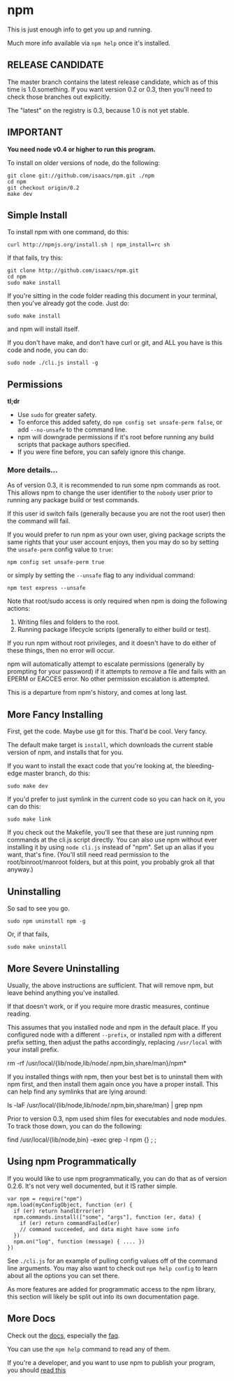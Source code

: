 # npm

This is just enough info to get you up and running.

Much more info available via `npm help` once it's installed.

## RELEASE CANDIDATE

The master branch contains the latest release candidate, which as of
this time is 1.0.something.  If you want version 0.2 or 0.3, then you'll
need to check those branches out explicitly.

The "latest" on the registry is 0.3, because 1.0 is not yet stable.

## IMPORTANT

**You need node v0.4 or higher to run this program.**

To install on older versions of node, do the following:

    git clone git://github.com/isaacs/npm.git ./npm
    cd npm
    git checkout origin/0.2
    make dev

## Simple Install

To install npm with one command, do this:

    curl http://npmjs.org/install.sh | npm_install=rc sh

If that fails, try this:

    git clone http://github.com/isaacs/npm.git
    cd npm
    sudo make install

If you're sitting in the code folder reading this document in your
terminal, then you've already got the code.  Just do:

    sudo make install

and npm will install itself.

If you don't have make, and don't have curl or git, and ALL you have is
this code and node, you can do:

    sudo node ./cli.js install -g

## Permissions

**tl;dr**

* Use `sudo` for greater safety.
* To enforce this added safety, do `npm config set unsafe-perm false`,
  or add `--no-unsafe` to the command line.
* npm will downgrade permissions if it's root before running any build
  scripts that package authors specified.
* If you were fine before, you can safely ignore this change.

### More details...

As of version 0.3, it is recommended to run some npm commands as root.
This allows npm to change the user identifier to the `nobody` user prior
to running any package build or test commands.

If this user id switch fails (generally because you are not the root
user) then the command will fail.

If you would prefer to run npm as your own user, giving package scripts
the same rights that your user account enjoys, then you may do so by
setting the `unsafe-perm` config value to `true`:

    npm config set unsafe-perm true

or simply by setting the `--unsafe` flag to any individual command:

    npm test express --unsafe


Note that root/sudo access is only required when npm is doing the
following actions:

1. Writing files and folders to the root.
2. Running package lifecycle scripts (generally to either build or
   test).

If you run npm without root privileges, and it doesn't have to do either
of these things, then no error will occur.

npm will automatically attempt to escalate permissions (generally by
prompting for your password) if it attempts to *remove* a file and fails
with an EPERM or EACCES error.  No other permission escalation is
attempted.

This is a departure from npm's history, and comes at long last.

## More Fancy Installing

First, get the code.  Maybe use git for this.  That'd be cool.  Very fancy.

The default make target is `install`, which downloads the current stable
version of npm, and installs that for you.

If you want to install the exact code that you're looking at, the bleeding-edge
master branch, do this:

    sudo make dev

If you'd prefer to just symlink in the current code so you can hack
on it, you can do this:

    sudo make link

If you check out the Makefile, you'll see that these are just running npm commands
at the cli.js script directly.  You can also use npm without ever installing
it by using `node cli.js` instead of "npm".  Set up an alias if you want, that's
fine.  (You'll still need read permission to the root/binroot/manroot folders,
but at this point, you probably grok all that anyway.)

## Uninstalling

So sad to see you go.

    sudo npm uninstall npm -g

Or, if that fails,

    sudo make uninstall

## More Severe Uninstalling

Usually, the above instructions are sufficient.  That will remove
npm, but leave behind anything you've installed.

If that doesn't work, or if you require more drastic measures,
continue reading.

This assumes that you installed node and npm in the default place.  If
you configured node with a different `--prefix`, or installed npm with a
different prefix setting, then adjust the paths accordingly, replacing
`/usr/local` with your install prefix.

   rm -rf /usr/local/{lib/node,lib/node/.npm,bin,share/man}/npm*

If you installed things *with* npm, then your best bet is to uninstall
them with npm first, and then install them again once you have a
proper install.  This can help find any symlinks that are lying
around:

   ls -laF /usr/local/{lib/node,lib/node/.npm,bin,share/man} | grep npm

Prior to version 0.3, npm used shim files for executables and node
modules.  To track those down, you can do the following:

   find /usr/local/{lib/node,bin} -exec grep -l npm \{\} \; ;

## Using npm Programmatically

If you would like to use npm programmatically, you can do that as of
version 0.2.6.  It's not very well documented, but it IS rather simple.

    var npm = require("npm")
    npm.load(myConfigObject, function (er) {
      if (er) return handlError(er)
      npm.commands.install(["some", "args"], function (er, data) {
        if (er) return commandFailed(er)
        // command succeeded, and data might have some info
      })
      npm.on("log", function (message) { .... })
    })

See `./cli.js` for an example of pulling config values off of the
command line arguments.  You may also want to check out `npm help
config` to learn about all the options you can set there.

As more features are added for programmatic access to the npm library,
this section will likely be split out into its own documentation page.

## More Docs

Check out the [docs](http://github.com/isaacs/npm/blob/master/doc/),
especially the
[faq](http://github.com/isaacs/npm/blob/master/doc/faq.md#readme).

You can use the `npm help` command to read any of them.

If you're a developer, and you want to use npm to publish your program,
you should
[read this](http://github.com/isaacs/npm/blob/master/doc/developers.md#readme)

